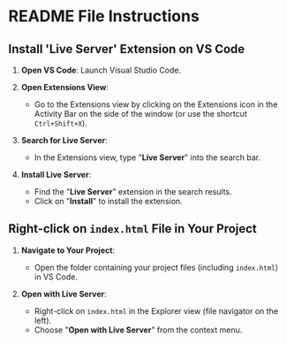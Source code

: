 
# README File Instructions

## Install 'Live Server' Extension on VS Code

1. **Open VS Code**: Launch Visual Studio Code.
   
2. **Open Extensions View**:
   - Go to the Extensions view by clicking on the Extensions icon in the Activity Bar on the side of the window (or use the shortcut `Ctrl+Shift+X`).

3. **Search for Live Server**:
   - In the Extensions view, type "**Live Server**" into the search bar.

4. **Install Live Server**:
   - Find the "**Live Server**" extension in the search results.
   - Click on "**Install**" to install the extension.

## Right-click on `index.html` File in Your Project

1. **Navigate to Your Project**:
   - Open the folder containing your project files (including `index.html`) in VS Code.

2. **Open with Live Server**:
   - Right-click on `index.html` in the Explorer view (file navigator on the left).
   - Choose "**Open with Live Server**" from the context menu.

